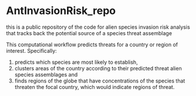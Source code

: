 # AntInvasionRisk_repo
this is a public repository of the code for alien species invasion risk analysis that tracks back the potential source of a species threat assemblage

This computational workflow predicts threats for a country or region of interest. Specifically: 
1) predicts which species are most likely to establish,
2) clusters areas of the country according to their predicted threat alien species assemblages and
3) finds regions of the globe that have concentrations of the species that threaten the focal country, which would indicate regions of threat.

